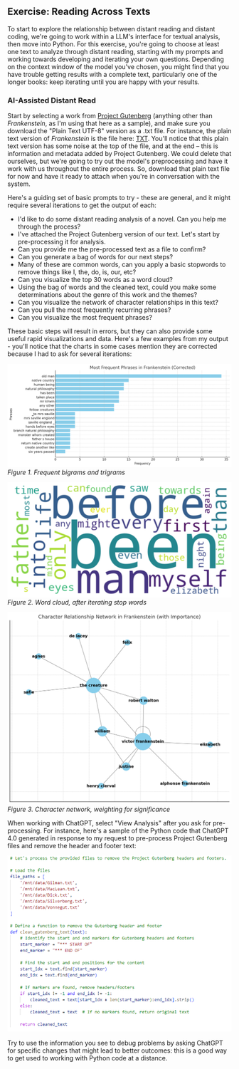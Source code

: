 ## Exercise: Reading Across Texts

To start to explore the relationship between distant reading and distant coding, we're going to work within a LLM's interface for textual analysis, then move into Python. For this exercise, you're going to choose at least one text to analyze through distant reading, starting with my prompts and working towards developing and iterating your own questions. Depending on the context window of the model you've chosen, you might find that you have trouble getting results with a complete text, particularly one of the longer books: keep iterating until you are happy with your results.

### AI-Assisted Distant Read

Start by selecting a work from [Project Gutenberg](https://www.gutenberg.org/) (anything other than *Frankenstein*, as I'm using that here as a sample), and make sure you download the "Plain Text UTF-8" version as a .txt file. For instance, the plain text version of *Frankenstein* is the file here: [TXT](https://www.gutenberg.org/cache/epub/41445/pg41445.txt). You'll notice that this plain text version has some noise at the top of the file, and at the end – this is information and metadata added by Project Gutenberg. We could delete that ourselves, but we're going to try out the model's preprocessing and have it work with us throughout the entire process. So, download that plain text file for now and have it ready to attach when you're in conversation with the system.

Here's a guiding set of basic prompts to try - these are general, and it might require several iterations to get the output of each:

- I'd like to do some distant reading analysis of a novel. Can you help me through the process?
- I've attached the Project Gutenberg version of our text. Let's start by pre-processing it for analysis.
- Can you provide me the pre-processed text as a file to confirm?
- Can you generate a bag of words for our next steps?
- Many of these are common words, can you apply a basic stopwords to remove things like I, the, do, is, our, etc?
- Can you visualize the top 30 words as a word cloud?
- Using the bag of words and the cleaned text, could you make some determinations about the genre of this work and the themes?
- Can you visualize the network of character relationships in this text?
- Can you pull the most frequently recurring phrases?
- Can you visualize the most frequent phrases?

These basic steps will result in errors, but they can also provide some useful rapid visualizations and data. Here's a few examples from my output - you'll notice that the charts in some cases mention they are corrected because I had to ask for several iterations:

![phrases](phrases.png)
*Figure 1. Frequent bigrams and trigrams*

![word cloud](wordcloud.png)
*Figure 2. Word cloud, after iterating stop words*

![character network](network.png)
*Figure 3. Character network, weighting for significance*

 When working with ChatGPT, select "View Analysis" after you ask for pre-processing. For instance, here's a sample of the Python code that ChatGPT 4.0 generated in response to my request to pre-process Project Gutenberg files and remove the header and footer text:

![Python code generated by ChatGPT 4.0](python.png)

Try to use the information you see to debug problems by asking ChatGPT for specific changes that might lead to better outcomes: this is a good way to get used to working with Python code at a distance.

